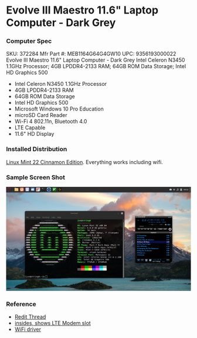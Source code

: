 Evolve III Maestro 11.6" Laptop Computer - Dark Grey
====================================================
### Computer Spec
SKU: 372284
Mfr Part #: MEB1164G64G4GW10
UPC: 9356193000022
Evolve III Maestro 11.6" Laptop Computer - Dark Grey Intel Celeron N3450 1.1GHz Processor; 4GB LPDDR4-2133 RAM; 64GB ROM Data Storage; Intel HD Graphics 500

*    Intel Celeron N3450 1.1GHz Processor
*    4GB LPDDR4-2133 RAM
*    64GB ROM Data Storage
*    Intel HD Graphics 500
*    Microsoft Windows 10 Pro Education
*    microSD Card Reader
*    Wi-Fi 4 802.11n, Bluetooth 4.0
*    LTE Capable
*    11.6" HD Display

### Installed Distribution
[Linux Mint 22 Cinnamon Edition](https://www.linuxmint.com/download.php). Everything works including wifi.

### Sample Screen Shot
![Maestro Screenshot](../screenshots/maestro.png)

### Reference
* [Redit Thread](https://www.reddit.com/r/linuxhardware/comments/tk6hdp/evolve_iii_maestro_ebook_116/)
* [insides, shows LTE Modem slot](https://imgur.com/a/ussxg8d)
* [WiFi driver](https://forums.linuxmint.com/viewtopic.php?t=374136)


